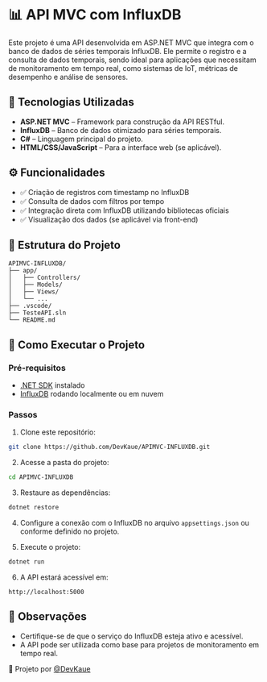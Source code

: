# 📊 API MVC com InfluxDB

Este projeto é uma API desenvolvida em ASP.NET MVC que integra com o banco de dados de séries temporais InfluxDB. Ele permite o registro e a consulta de dados temporais, sendo ideal para aplicações que necessitam de monitoramento em tempo real, como sistemas de IoT, métricas de desempenho e análise de sensores.

## 🚀 Tecnologias Utilizadas

- **ASP.NET MVC** – Framework para construção da API RESTful.
- **InfluxDB** – Banco de dados otimizado para séries temporais.
- **C#** – Linguagem principal do projeto.
- **HTML/CSS/JavaScript** – Para a interface web (se aplicável).

## ⚙️ Funcionalidades

- ✅ Criação de registros com timestamp no InfluxDB  
- ✅ Consulta de dados com filtros por tempo  
- ✅ Integração direta com InfluxDB utilizando bibliotecas oficiais  
- ✅ Visualização dos dados (se aplicável via front-end)  

## 📁 Estrutura do Projeto

```
APIMVC-INFLUXDB/
├── app/
│   ├── Controllers/
│   ├── Models/
│   ├── Views/
│   └── ...
├── .vscode/
├── TesteAPI.sln
└── README.md
```

## 🔧 Como Executar o Projeto

### Pré-requisitos

- [.NET SDK](https://dotnet.microsoft.com/download) instalado
- [InfluxDB](https://www.influxdata.com/get-influxdb/) rodando localmente ou em nuvem

### Passos

1. Clone este repositório:

```bash
git clone https://github.com/DevKaue/APIMVC-INFLUXDB.git
```

2. Acesse a pasta do projeto:

```bash
cd APIMVC-INFLUXDB
```

3. Restaure as dependências:

```bash
dotnet restore
```

4. Configure a conexão com o InfluxDB no arquivo `appsettings.json` ou conforme definido no projeto.

5. Execute o projeto:

```bash
dotnet run
```

6. A API estará acessível em:

```
http://localhost:5000
```

## 📌 Observações
- Certifique-se de que o serviço do InfluxDB esteja ativo e acessível.  
- A API pode ser utilizada como base para projetos de monitoramento em tempo real.  


🔗 Projeto por [@DevKaue](https://github.com/DevKaue)
